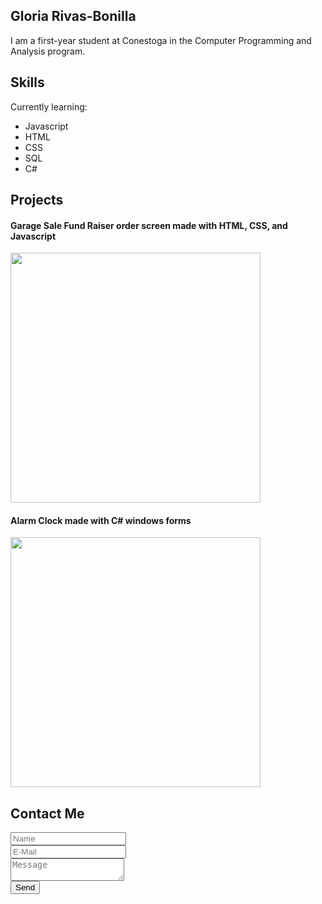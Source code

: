 ## Gloria Rivas-Bonilla

I am a first-year student at Conestoga in the Computer Programming and Analysis program.

## Skills

Currently learning:
- Javascript
- HTML
- CSS
- SQL
- C#

## Projects

<figcaption>
  <h4>Garage Sale Fund Raiser order screen made with HTML, CSS, and Javascript</h4>
</figcaption>
<img src="https://user-images.githubusercontent.com/102302853/159956599-3220eb66-3f1d-41ac-bfad-8eb0485e130e.png" width="400">


<figcaption>
  <h4>Alarm Clock made with C# windows forms</h4>
</figcaption>
<img src="https://user-images.githubusercontent.com/102302853/159958048-702f4aa4-0913-41af-8681-64987d9d8bb3.png" width="400">

## Contact Me

<form>
  <input type="text" placeholder="Name" width="200">
  <br>
  <input type="email" placeholder="E-Mail" width="200">
  <br>
  <textarea placeholder="Message" width="200"></textarea>
  <br>
  <button type="submit">Send</button>
</form>
